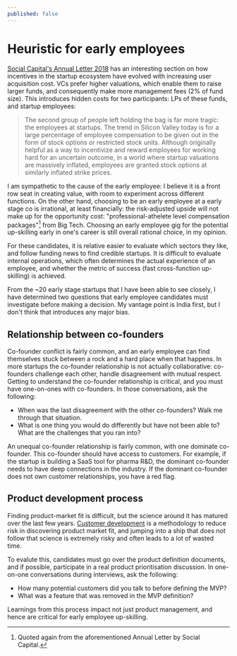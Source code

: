 ```yaml
---
published: false
---
```

# Heuristic for early employees

[Social Capital's Annual Letter 2018](https://s3-us-west-2.amazonaws.com/socialcapital-annual-letters/Social+Capital+Interim+Annual+Letter,+2018.pdf) has an interesting section on how incentives in the startup ecosystem have evolved with increasing user acquisition cost. VCs prefer higher valuations, which enable them to raise larger funds, and consequently make more management fees (2% of fund size). This introduces hidden costs for two participants: LPs of these funds, and startup employees:

> The second group of people left holding the bag is far more tragic: the employees at startups. The trend in Silicon Valley today is for a large percentage of employee compensation to be given out in the form of stock options or restricted stock units. Although originally helpful as a way to incentivize and reward employees for working hard for an uncertain outcome, in a world where startup valuations are massively inflated, employees are granted stock options at similarly inflated strike prices.

I am sympathetic to the cause of the early employee: I believe it is a front row seat in creating value, with room to experiment across different functions. On the other hand, choosing to be an early employee at a early stage co is irrational, at least financially: the risk-adjusted upside will not make up for the opportunity cost: "professional-athelete level compensation packages"[^1] from Big Tech. Choosing an early employee gig for the potential up-skilling early in one's career is still overall rational choice, in my opinion.

For these candidates, it is relative easier to evaluate which sectors they like, and follow funding news to find credible startups. It is difficult to evaluate internal operations, which often determines the actual experience of an employee, and whether the metric of success (fast cross-function up-skilling) is achieved.

From the ~20 early stage startups that I have been able to see closely, I have determined two questions that early employee candidates must investigate before making a decision. My vantage point is India first, but I don't think that introduces any major bias.

## Relationship between co-founders

Co-founder conflict is fairly common, and an early employee can find themselves stuck between a rock and a hard place when that happens. In more startups the co-founder relationship is not actually collaborative: co-founders challenge each other, handle disagreement with mutual respect. Getting to understand the co-founder relationship is critical, and you must have one-on-ones with co-founders. In those conversations, ask the following:

* When was the last disagreement with the other co-founders? Walk me through that situation.
* What is one thing you would do differently but have not been able to? What are the challenges that you ran into?

An unequal co-founder relationship is fairly common, with one dominate co-founder. This co-founder should have access to customers. For example, if the startup is building a SaaS tool for pharma R&D, the dominant co-founder needs to have deep connections in the industry. If the dominant co-founder does not own customer relationships, you have a red flag.

## Product development process

Finding product-market fit is difficult, but the science around it has matured over the last few years. [Customer development](https://en.wikipedia.org/wiki/Customer_development) is a methodology to reduce risk in discovering product market fit, and jumping into a ship that does not follow that science is extremely risky and often leads to a lot of wasted time.

To evalute this, candidates must go over the product definition documents, and if possible, participate in a real product prioritisation discussion. In one-on-one conversations during interviews, ask the following:

* How many potential customers did you talk to before defining the MVP?
* What was a feature that was removed in the MVP definition?

Learnings from this process impact not just product management, and hence are critical for early employee up-skilling.

[^1]: Quoted again from the aforementioned Annual Letter by Social Capital.
